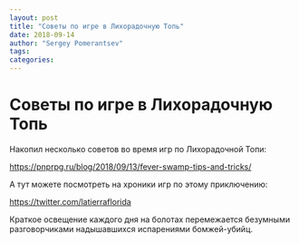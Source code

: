 ```yaml
---
layout: post
title: "Советы по игре в Лихорадочную Топь"
date: 2018-09-14
author: "Sergey Pomerantsev"
tags:
categories:
---
```


# Советы по игре в Лихорадочную Топь

Накопил несколько советов во время игр по Лихорадочной Топи:

https://pnprpg.ru/blog/2018/09/13/fever-swamp-tips-and-tricks/

А тут можете посмотреть на хроники игр по этому приключению:

https://twitter.com/latierraflorida

Краткое освещение каждого дня на болотах перемежается безумными разговорчиками надышавшихся испарениями бомжей-убийц.

